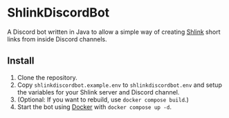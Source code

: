 # ShlinkDiscordBot

A Discord bot written in Java to allow a simple way of creating [Shlink](https://shlink.io/) short links from inside Discord channels.

## Install

1. Clone the repository.
2. Copy `shlinkdiscordbot.example.env` to `shlinkdiscordbot.env` and setup the variables for your Shlink server and Discord channel.
3. (Optional: If you want to rebuild, use `docker compose build`.)
4. Start the bot using [Docker](https://www.docker.com/) with `docker compose up -d`.
